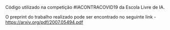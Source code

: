 Código utilizado na competição #IACONTRACOVID19 da Escola Livre de IA. 

O preprint do trabalho realizado pode ser encontrado no seguinte link - https://arxiv.org/pdf/2007.05494.pdf